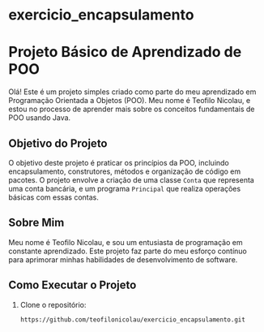 # exercicio_encapsulamento
# Projeto Básico de Aprendizado de POO

Olá! Este é um projeto simples criado como parte do meu aprendizado em Programação Orientada a Objetos (POO). 
Meu nome é Teofilo Nicolau, e estou no processo de aprender mais sobre os conceitos fundamentais de POO usando Java.

## Objetivo do Projeto

O objetivo deste projeto é praticar os princípios da POO, incluindo encapsulamento, 
construtores, métodos e organização de código em pacotes. O projeto envolve a 
criação de uma classe `Conta` que representa uma conta bancária, e um programa 
`Principal` que realiza operações básicas com essas contas.

## Sobre Mim

Meu nome é Teofilo Nicolau, e sou um entusiasta de programação em constante aprendizado. 
Este projeto faz parte do meu esforço contínuo para aprimorar minhas habilidades de desenvolvimento de software.

## Como Executar o Projeto

1. Clone o repositório:

   ```bash
   https://github.com/teofilonicolau/exercicio_encapsulamento.git
